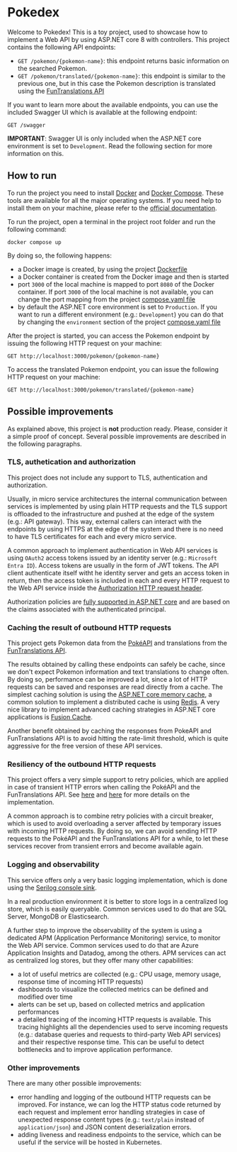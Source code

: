 # Pokedex
Welcome to Pokedex! This is a toy project, used to showcase how to implement a Web API by using ASP.NET core 8 with controllers.
This project contains the following API endpoints: 
 - `GET /pokemon/{pokemon-name}`: this endpoint returns basic information on the searched Pokemon. 
 - `GET /pokemon/translated/{pokemon-name}`: this endpoint is similar to the previous one, but in this case the Pokemon description is translated using the [FunTranslations API](https://funtranslations.com/)

If you want to learn more about the available endpoints, you can use the included Swagger UI which is available at the following endpoint: 

 `GET /swagger`

 **IMPORTANT**: Swagger UI is only included when the ASP.NET core environment is set to `Development`. Read the following section for more information on this. 

 ## How to run
 To run the project you need to install [Docker](https://www.docker.com/) and [Docker Compose](https://docs.docker.com/compose/). These tools are available for all the major operating systems. If you need help to install them on your machine, please refer to the [official documentation](https://docs.docker.com/get-started/get-docker/).

 To run the project, open a terminal in the project root folder and run the following command: 

 `docker compose up`

 By doing so, the following happens:
  - a Docker image is created, by using the project [Dockerfile](./Dockerfile)
  - a Docker container is created from the Docker image and then is started
  - port `3000` of the local machine is mapped to port `8080` of the Docker container. If port `3000` of the local machine is not available, you can change the port mapping from the project [compose.yaml file](./compose.yaml)
  - by default the ASP.NET core environment is set to `Production`. If you want to run a different environment (e.g.: `Development`) you can do that by changing the `environment` section of the project [compose.yaml file](./compose.yaml)

After the project is started, you can access the Pokemon endpoint by issuing the following HTTP request on your machine: 

 `GET http://localhost:3000/pokemon/{pokemon-name}`

To access the translated Pokemon endpoint, you can issue the following HTTP request on your machine:

 `GET http://localhost:3000/pokemon/translated/{pokemon-name}`

## Possible improvements
As explained above, this project is **not** production ready. Please, consider it a simple proof of concept. Several possible improvements are described in the following paragraphs. 

### TLS, authetication and authorization
This project does not include any support to TLS, authentication and authorization. 

Usually, in micro service architectures the internal communication between services is implemented by using plain HTTP requests and the TLS support is offloaded to the infrastructure and pushed at the edge of the system (e.g.: API gateway). This way, external callers can interact with the endpoints by using HTTPS at the edge of the system and there is no need to have TLS certificates for each and every micro service. 

A common approach to implement authentication in Web API services is using `OAuth2` access tokens issued by an identity server (e.g.: `Microsoft Entra ID`). Access tokens are usually in the form of JWT tokens. The API client authenticate itself witht he identity server and gets an access token in return, then the access token is included in each and every HTTP request to the Web API service inside the [Authorization HTTP request header](https://developer.mozilla.org/en-US/docs/Web/HTTP/Headers/Authorization).

Authorization policies are [fully supported in ASP.NET core](https://learn.microsoft.com/en-us/aspnet/core/security/authorization/policies?view=aspnetcore-9.0) and are based on the claims associated with the authenticated principal. 

### Caching the result of outbound HTTP requests
This project gets Pokemon data from the [PokéAPI](https://pokeapi.co/) and translations from the [FunTranslations API](https://funtranslations.com/).

The results obtained by calling these endpoints can safely be cache, since we don't expect Pokemon information and text translations to change often. By doing so, performance can be improved a lot, since a lot of HTTP requests can be saved and responses are read directly from a cache. The simplest caching solution is using the [ASP.NET core memory cache](https://learn.microsoft.com/en-us/aspnet/core/performance/caching/memory?view=aspnetcore-9.0), a common solution to implement a distributed cache is using [Redis](https://redis.io/). 
A very nice library to implement advanced caching strategies in ASP.NET core applications is [Fusion Cache](https://github.com/ZiggyCreatures/FusionCache). 

Another benefit obtained by caching the responses from PokeAPI and FunTranslations API is to avoid hitting the rate-limit threshold, which is quite aggressive for the free version of these API services.

### Resiliency of the outbound HTTP requests
This project offers a very simple support to retry policies, which are applied in case of transient HTTP errors when calling the PokéAPI and the FunTranslations API. See [here](https://github.com/EnricoMassone/Pokedex/blob/c9a9b7aef95b82e8a01c151bd7d2811dc4d6c358/src/Pokedex.Infrastructure/DependencyInjectionConfiguration.cs#L36) and [here](https://github.com/EnricoMassone/Pokedex/blob/c9a9b7aef95b82e8a01c151bd7d2811dc4d6c358/src/Pokedex.Infrastructure/DependencyInjectionConfiguration.cs#L58) for more details on the implementation. 

A common approach is to combine retry policies with a circuit breaker, which is used to avoid overloading a server affected by temporary issues with incoming HTTP requests. By doing so, we can avoid sending HTTP requests to the PokéAPI and the FunTranslations API for a while, to let these services recover from transient errors and become available again.

### Logging and observability
This service offers only a very basic logging implementation, which is done using the [Serilog console sink](https://github.com/serilog/serilog-sinks-console).

In a real production environment it is better to store logs in a centralized log store, which is easily queryable. Common services used to do that are SQL Server, MongoDB or Elasticsearch. 

A further step to improve the observability of the system is using a dedicated APM (Application Performance Monitoring) service, to monitor the Web API service. Common services used to do that are Azure Application Insights and Datadog, among the others. APM services can act as centralized log stores, but they offer many other capabilities: 
 - a lot of useful metrics are collected (e.g.: CPU usage, memory usage, response time of incoming HTTP requests)
 - dashboards to visualize the collected metrics can be defined and modified over time
 - alerts can be set up, based on collected metrics and application performances
 - a detailed tracing of the incoming HTTP requests is available. This tracing highlights all the dependencies used to serve incoming requests (e.g.: database queries and requests to third-party Web API services) and their respective response time. This can be useful to detect bottlenecks and to improve application performance.

 ### Other improvements
 There are many other possible improvements: 
  - error handling and logging of the outbound HTTP requests can be improved. For instance, we can log the HTTP status code returned by each request and implement error handling strategies in case of unexpected response content types (e.g.: `text/plain` instead of `application/json`) and JSON content deserialization errors.
  - adding liveness and readiness endpoints to the service, which can be useful if the service will be hosted in Kubernetes. 
